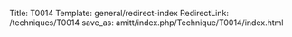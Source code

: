 Title: T0014
Template: general/redirect-index
RedirectLink: /techniques/T0014
save_as: amitt/index.php/Technique/T0014/index.html